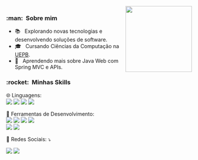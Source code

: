 <a href="https://github.com/tiduswr">
  <img height="180em" src="https://github-readme-stats.vercel.app/api?username=tiduswr&theme=dracula&show_icons=true" align="right" />
</a>
<h3> :man: &nbsp;Sobre mim </h1>

- 📚 &nbsp; Explorando novas tecnologias e desenvolvendo soluções de software.
- 🎓 &nbsp; Cursando Ciências da Computação na <a href="https://uepb.edu.br/">UEPB</a>.
- 🌱 &nbsp; Aprendendo mais sobre Java Web com Spring MVC e APIs.

<h3> :rocket: &nbsp;Minhas Skills </h1>

<p align="left">
  🌐 Linguagens: <br>
  <img src="https://img.shields.io/badge/Java-ED8B00?style=for-the-badge&logo=java&logoColor=white"></a>
  <img src="https://img.shields.io/badge/HTML5-E34F26?style=for-the-badge&logo=html5&logoColor=white"></a>
  <img src="https://img.shields.io/badge/CSS3-1572B6?style=for-the-badge&logo=css3&logoColor=white"></a>
  <img src="https://img.shields.io/badge/MySQL-00000F?style=for-the-badge&logo=mysql&logoColor=white"></a>
</p>

<p align="left">
  💼 Ferramentas de Desenvolvimento: <br>
  <img src="https://img.shields.io/badge/Spring-6DB33F?style=for-the-badge&logo=spring&logoColor=white"></a>
  <img src="https://img.shields.io/badge/Spring_Boot-F2F4F9?style=for-the-badge&logo=spring-boot"></a>
  <img src="https://img.shields.io/badge/Bootstrap-563D7C?style=for-the-badge&logo=bootstrap&logoColor=white"></a>
  <img src="https://img.shields.io/badge/apache%20netbeans-1B6AC6?style=for-the-badge&logo=apache%20netbeans%20IDE&logoColor=white"></a>
  <br>
  <img src="https://img.shields.io/badge/IntelliJ_IDEA-000000.svg?style=for-the-badge&logo=intellij-idea&logoColor=white"></a>
  <img src="https://img.shields.io/badge/VSCode-0078D4?style=for-the-badge&logo=visual%20studio%20code&logoColor=white"></a>
</p>

<p align="left">
  💌 Redes Sociais: ⤵️
</p>

<p align="left">
  <a href="https://br.linkedin.com/in/harllemnascimento" target="_blank" alt="Linkedin">
  <img src="https://img.shields.io/badge/-Linkedin-0e76a8?style=flat-square&logo=Linkedin&logoColor=white&link=https://br.linkedin.com/in/harllemnascimento"/></a>

  <a href="https://www.instagram.com/harllem_twr/" target="_blank" alt="Instagram">
  <img src="https://img.shields.io/badge/-Instagram-DF0174?style=flat-square&labelColor=DF0174&logo=instagram&logoColor=white&link=https://www.instagram.com/harllem_twr/"/></a>
</p>
